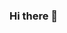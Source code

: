 ### Hi there 👋

<!--
**hieptran159/hieptran159** is a ✨ _special_ ✨ repository because its `README.md` (this file) appears on your GitHub profile.

Here are some ideas to get you started:

- 🔭 I’m currently working on ...PTIT
- 🌱 I’m currently learning ...Electronics & Telecommunication
- 👯 I’m looking to collaborate on ...
- 🤔 I’m looking for help with ...
- 💬 Ask me about ...
- 📫 How to reach me: ...facebook here
- 😄 Pronouns: ...
- ⚡ Fun fact: ...
-->
